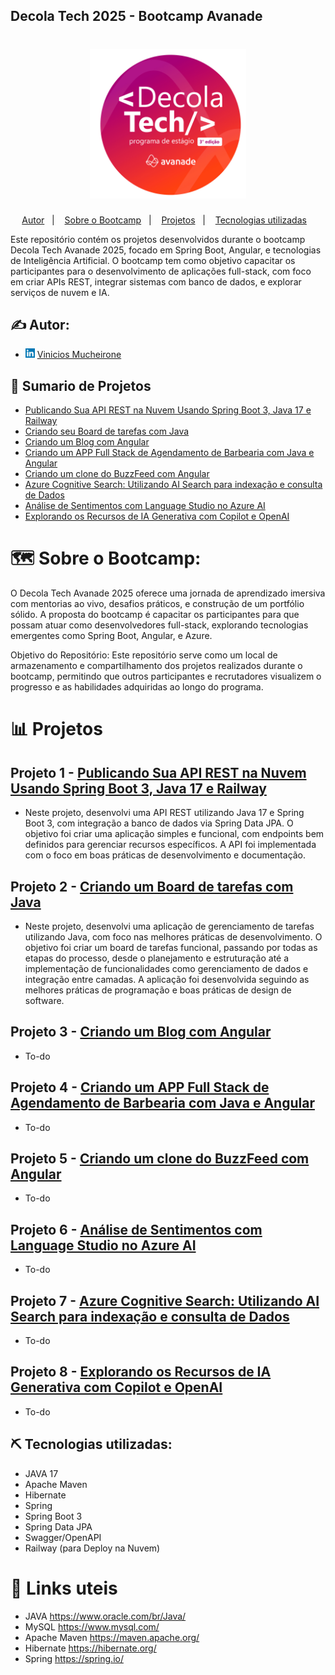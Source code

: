 ## Decola Tech 2025 - Bootcamp Avanade
<h1 align="center">
    <img alt="Gobarber" src="_ExternalFiles/DecolaTech.png" width="250px" />
</h1>

<p align="center">
  <a href="#authors">Autor</a>&nbsp;&nbsp;&nbsp;|&nbsp;&nbsp;&nbsp;
  <a href="#about">Sobre o Bootcamp</a>&nbsp;&nbsp;&nbsp;|&nbsp;&nbsp;&nbsp;
  <a href="#about">Projetos</a>&nbsp;&nbsp;&nbsp;|&nbsp;&nbsp;&nbsp;
  <a href="#tech_utilizadas">Tecnologias utilizadas</a>&nbsp;&nbsp;&nbsp;
</p>

Este repositório contém os projetos desenvolvidos durante o bootcamp Decola Tech Avanade 2025, focado em Spring Boot, Angular, e tecnologias de Inteligência Artificial. O bootcamp tem como objetivo capacitar os participantes para o desenvolvimento de aplicações full-stack, com foco em criar APIs REST, integrar sistemas com banco de dados, e explorar serviços de nuvem e IA.



## ✍️ Autor:  <a name = "authors"></a>
- <img src="_ExternalFiles/linkedln.png" height=15px> [Vinicios Mucheirone](https://www.linkedin.com/in/viniciosmucheirone/)


## 📝 Sumario de Projetos
- [Publicando Sua API REST na Nuvem Usando Spring Boot 3, Java 17 e Railway](https://github.com/viniciosmucheirone/DIO-Bliblioteca-API)
- [Criando seu Board de tarefas com Java](https://github.com/viniciosmucheirone/DIO-Board-Java)
- [Criando um Blog com Angular](#authors)
- [Criando um APP Full Stack de Agendamento de Barbearia com Java e Angular](#authors)
- [Criando um clone do BuzzFeed com Angular](#authors)
- [Azure Cognitive Search: Utilizando AI Search para indexação e consulta de Dados](#authors)
- [Análise de Sentimentos com Language Studio no Azure AI](#authors)
- [Explorando os Recursos de IA Generativa com Copilot e OpenAI](#authors)

# 🗺️ Sobre o Bootcamp:

O Decola Tech Avanade 2025 oferece uma jornada de aprendizado imersiva com mentorias ao vivo, desafios práticos, e construção de um portfólio sólido. A proposta do bootcamp é capacitar os participantes para que possam atuar como desenvolvedores full-stack, explorando tecnologias emergentes como Spring Boot, Angular, e Azure.

Objetivo do Repositório:
Este repositório serve como um local de armazenamento e compartilhamento dos projetos realizados durante o bootcamp, permitindo que outros participantes e recrutadores visualizem o progresso e as habilidades adquiridas ao longo do programa.


# 📊 Projetos <a name = "planejamento"></a>

## Projeto 1 - [Publicando Sua API REST na Nuvem Usando Spring Boot 3, Java 17 e Railway](https://github.com/viniciosmucheirone/DIO-Bliblioteca-API)
- Neste projeto, desenvolvi uma API REST utilizando Java 17 e Spring Boot 3, com integração a banco de dados via Spring Data JPA. O objetivo foi criar uma aplicação simples e funcional, com endpoints bem definidos para gerenciar recursos específicos. A API foi implementada com o foco em boas práticas de desenvolvimento e documentação.

## Projeto 2 - [Criando um Board de tarefas com Java](https://github.com/viniciosmucheirone/DIO-Board-Java)
- Neste projeto, desenvolvi uma aplicação de gerenciamento de tarefas utilizando Java, com foco nas melhores práticas de desenvolvimento. O objetivo foi criar um board de tarefas funcional, passando por todas as etapas do processo, desde o planejamento e estruturação até a implementação de funcionalidades como gerenciamento de dados e integração entre camadas. A aplicação foi desenvolvida seguindo as melhores práticas de programação e boas práticas de design de software.


## Projeto 3 - [Criando um Blog com Angular]()
- To-do


## Projeto 4 - [Criando um APP Full Stack de Agendamento de Barbearia com Java e Angular]()
- To-do



## Projeto 5 - [Criando um clone do BuzzFeed com Angular]()
- To-do


## Projeto 6 - [Análise de Sentimentos com Language Studio no Azure AI]()
- To-do



## Projeto 7 - [Azure Cognitive Search: Utilizando AI Search para indexação e consulta de Dados]()
- To-do


## Projeto 8 - [Explorando os Recursos de IA Generativa com Copilot e OpenAI]()
- To-do


## ⛏️ Tecnologias utilizadas: 
- JAVA 17
- Apache Maven
- Hibernate
- Spring
- Spring Boot 3
- Spring Data JPA
- Swagger/OpenAPI
- Railway (para Deploy na Nuvem)

# 💾 Links uteis <a name = "links"></a>

- JAVA https://www.oracle.com/br/Java/
- MySQL https://www.mysql.com/
- Apache Maven https://maven.apache.org/
- Hibernate https://hibernate.org/
- Spring https://spring.io/


